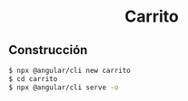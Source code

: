 <h1 align="center">Carrito</h1>

## Construcción

```sh
$ npx @angular/cli new carrito
$ cd carrito
$ npx @angular/cli serve -o
```
